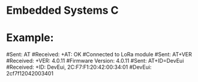 # Embedded Systems C
# Example: 
#Sent: AT
#Received: +AT: OK
#Connected to LoRa module
#Sent: AT+VER
#Received: +VER: 4.0.11
#Firmware Version:  4.0.11
#Sent: AT+ID=DevEui
#Received: +ID: DevEui, 2C:F7:F1:20:42:00:34:01
#DevEui:  2cf7f12042003401
